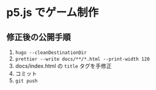 # p5.js でゲーム制作

## 修正後の公開手順

1. `hugo --cleanDestinationDir`
2. `prettier --write docs/**/*.html --print-width 120`
3. docs/index.html の `title` タグを手修正
4. コミット
5. `git push`
